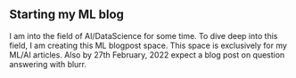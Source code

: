 ## Starting my ML blog

I am into the field of AI/DataScience for some time. To dive deep into this field, I am creating this ML blogpost space.
This space is exclusively for my ML/AI articles. Also by 27th February, 2022 expect a blog post on question answering
with blurr.


